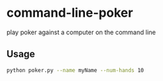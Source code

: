 # command-line-poker
play poker against a computer on the command line

## Usage

```bash
python poker.py --name myName --num-hands 10
```
